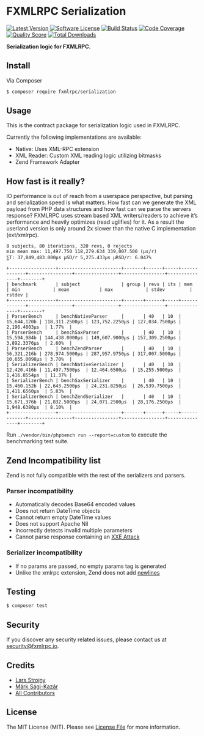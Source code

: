 # FXMLRPC Serialization

[![Latest Version](https://img.shields.io/github/release/fxmlrpc/serialization.svg?style=flat-square)](https://github.com/fxmlrpc/serialization/releases)
[![Software License](https://img.shields.io/badge/license-MIT-brightgreen.svg?style=flat-square)](LICENSE)
[![Build Status](https://img.shields.io/travis/fxmlrpc/serialization.svg?style=flat-square)](https://travis-ci.org/fxmlrpc/serialization)
[![Code Coverage](https://img.shields.io/scrutinizer/coverage/g/fxmlrpc/serialization.svg?style=flat-square)](https://scrutinizer-ci.com/g/fxmlrpc/serialization)
[![Quality Score](https://img.shields.io/scrutinizer/g/fxmlrpc/serialization.svg?style=flat-square)](https://scrutinizer-ci.com/g/fxmlrpc/serialization)
[![Total Downloads](https://img.shields.io/packagist/dt/fxmlrpc/serialization.svg?style=flat-square)](https://packagist.org/packages/fxmlrpc/serialization)

**Serialization logic for FXMLRPC.**


## Install

Via Composer

```bash
$ composer require fxmlrpc/serialization
```


## Usage

This is the contract package for serialization logic used in FXMLRPC.

Currently the following implementations are available:

- Native: Uses XML-RPC extension
- XML Reader: Custom XML reading logic utilizing bitmasks
- Zend Framework Adapter


## How fast is it really?

IO performance is out of reach from a userspace perspective, but parsing and serialization speed is what matters.
How fast can we generate the XML payload from PHP data structures and how fast can we parse the servers response?
FXMLRPC uses stream based XML writers/readers to achieve it’s performance and heavily optimizes (read uglifies) for it.
As a result the userland version is only around 2x slower than the native C implementation (ext/xmlrpc).


```
8 subjects, 80 iterations, 320 revs, 0 rejects
min mean max: 11,497.750 118,279.634 339,007.500 (μs/r)
⅀T: 37,849,483.000μs μSD/r 5,275.433μs μRSD/r: 6.047%

+-----------------+-----------------------+-------+------+-----+-------------+----------------+----------------+----------------+---------------+--------+
| benchmark       | subject               | group | revs | its | mem         | min            | mean           | max            | stdev         | rstdev |
+-----------------+-----------------------+-------+------+-----+-------------+----------------+----------------+----------------+---------------+--------+
| ParserBench     | benchNativeParser     |       | 40   | 10  | 15,644,120b | 118,311.2500μs | 123,752.2250μs | 127,034.7500μs | 2,196.4803μs  | 1.77%  |
| ParserBench     | benchSaxParser        |       | 40   | 10  | 15,594,984b | 144,438.0000μs | 149,607.9000μs | 157,309.2500μs | 3,892.3376μs  | 2.60%  |
| ParserBench     | benchZendParser       |       | 40   | 10  | 56,321,216b | 278,974.5000μs | 287,957.9750μs | 317,007.5000μs | 10,655.0098μs | 3.70%  |
| SerializerBench | benchNativeSerializer |       | 40   | 10  | 12,420,416b | 11,497.7500μs  | 12,464.6500μs  | 15,255.5000μs  | 1,416.8554μs  | 11.37% |
| SerializerBench | benchSaxSerializer    |       | 40   | 10  | 15,460,152b | 22,643.2500μs  | 24,231.8250μs  | 26,539.7500μs  | 1,411.6560μs  | 5.83%  |
| SerializerBench | benchZendSerializer   |       | 40   | 10  | 15,671,376b | 21,832.5000μs  | 24,071.2500μs  | 28,176.2500μs  | 1,948.6380μs  | 8.10%  |
+-----------------+-----------------------+-------+------+-----+-------------+----------------+----------------+----------------+---------------+--------+
```

Run `./vendor/bin/phpbench run --report=custom` to execute the benchmarking test suite.


## Zend Incompatibility list

Zend is not fully compatible with the rest of the serializers and parsers.


### Parser incompatibility

- Automatically decodes Base64 encoded values
- Does not return DateTime objects
- Cannot return empty DateTime values
- Does not support Apache Nil
- Incorrectly detects invalid multiple parameters
- Cannot parse response containing an [XXE Attack](https://en.wikipedia.org/wiki/XML_external_entity_attack)


### Serializer incompatibility

- If no params are passed, no empty params tag is generated
- Unlike the xmlrpc extension, Zend does not add [newlines](http://php.net/manual/en/function.xmlrpc-encode-request.php#27992)


## Testing

```bash
$ composer test
```


## Security

If you discover any security related issues, please contact us at [security@fxmlrpc.io](mailto:security@fxmlrpc.org).


## Credits

- [Lars Strojny](https://github.com/lstrojny)
- [Márk Sági-Kazár](https://github.com/sagikazarmark)
- [All Contributors](https://github.com/fxmlrpc/serialization/contributors)


## License

The MIT License (MIT). Please see [License File](LICENSE) for more information.
